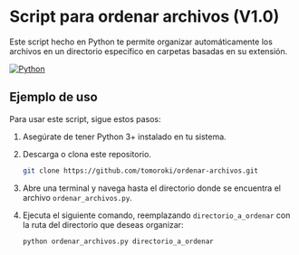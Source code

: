 # Script para ordenar archivos (V1.0)

Este script hecho en Python te permite organizar automáticamente los archivos en un directorio específico en carpetas basadas en su extensión.

[![Python](https://img.shields.io/badge/Python-3%2B-blue.svg)](https://www.python.org/downloads/)

## Ejemplo de uso

Para usar este script, sigue estos pasos:

1. Asegúrate de tener Python 3+ instalado en tu sistema.

2. Descarga o clona este repositorio.

    ```bash
    git clone https://github.com/tomoroki/ordenar-archivos.git
    ```

3. Abre una terminal y navega hasta el directorio donde se encuentra el archivo `ordenar_archivos.py`.

4. Ejecuta el siguiente comando, reemplazando `directorio_a_ordenar` con la ruta del directorio que deseas organizar:

    ```bash
    python ordenar_archivos.py directorio_a_ordenar
    ```

